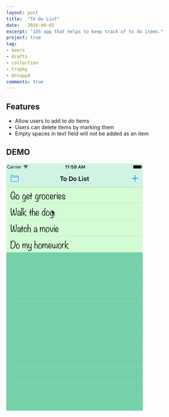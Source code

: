 ```yaml
---
layout: post
title:  "To Do List"
date:   2016-09-02
excerpt: "iOS app that helps to keep track of to do items."
project: true
tag:
- beers
- drafts
- collection
- trophy
- Untappd
comments: true
---
```

## Features
- Allow users to add to do items
- Users can delete items by marking them
- Empty spaces in text field will not be added as an item

## DEMO

![ToDO app walkthrough](https://github.com/kylietramle/ToDoList/blob/master/todolist_capture.gif)